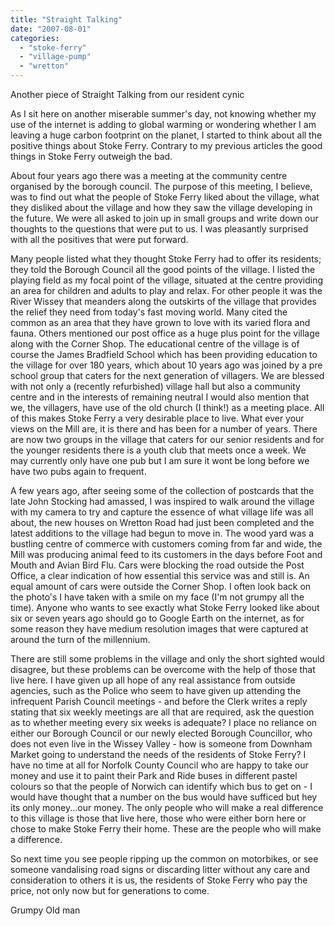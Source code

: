 ```yaml
---
title: "Straight Talking"
date: "2007-08-01"
categories: 
  - "stoke-ferry"
  - "village-pump"
  - "wretton"
---
```


Another piece of Straight Talking from our resident cynic

As I sit here on another miserable summer's day, not knowing whether my use of the internet is adding to global warming or wondering whether I am leaving a huge carbon footprint on the planet, I started to think about all the positive things about Stoke Ferry. Contrary to my previous articles the good things in Stoke Ferry outweigh the bad.

About four years ago there was a meeting at the community centre organised by the borough council. The purpose of this meeting, I believe, was to find out what the people of Stoke Ferry liked about the village, what they disliked about the village and how they saw the village developing in the future. We were all asked to join up in small groups and write down our thoughts to the questions that were put to us. I was pleasantly surprised with all the positives that were put forward.

Many people listed what they thought Stoke Ferry had to offer its residents; they told the Borough Council all the good points of the village. I listed the playing field as my focal point of the village, situated at the centre providing an area for children and adults to play and relax. For other people it was the River Wissey that meanders along the outskirts of the village that provides the relief they need from today's fast moving world. Many cited the common as an area that they have grown to love with its varied flora and fauna. Others mentioned our post office as a huge plus point for the village along with the Corner Shop. The educational centre of the village is of course the James Bradfield School which has been providing education to the village for over 180 years, which about 10 years ago was joined by a pre school group that caters for the next generation of villagers. We are blessed with not only a (recently refurbished) village hall but also a community centre and in the interests of remaining neutral I would also mention that we, the villagers, have use of the old church (I think!) as a meeting place. All of this makes Stoke Ferry a very desirable place to live. What ever your views on the Mill are, it is there and has been for a number of years. There are now two groups in the village that caters for our senior residents and for the younger residents there is a youth club that meets once a week. We may currently only have one pub but I am sure it wont be long before we have two pubs again to frequent.

A few years ago, after seeing some of the collection of postcards that the late John Stocking had amassed, I was inspired to walk around the village with my camera to try and capture the essence of what village life was all about, the new houses on Wretton Road had just been completed and the latest additions to the village had begun to move in. The wood yard was a bustling centre of commerce with customers coming from far and wide, the Mill was producing animal feed to its customers in the days before Foot and Mouth and Avian Bird Flu. Cars were blocking the road outside the Post Office, a clear indication of how essential this service was and still is. An equal amount of cars were outside the Corner Shop. I often look back on the photo's I have taken with a smile on my face (I'm not grumpy all the time). Anyone who wants to see exactly what Stoke Ferry looked like about six or seven years ago should go to Google Earth on the internet, as for some reason they have medium resolution images that were captured at around the turn of the millennium.

There are still some problems in the village and only the short sighted would disagree, but these problems can be overcome with the help of those that live here. I have given up all hope of any real assistance from outside agencies, such as the Police who seem to have given up attending the infrequent Parish Council meetings - and before the Clerk writes a reply stating that six weekly meetings are all that are required, ask the question as to whether meeting every six weeks is adequate? I place no reliance on either our Borough Council or our newly elected Borough Councillor, who does not even live in the Wissey Valley - how is someone from Downham Market going to understand the needs of the residents of Stoke Ferry? I have no time at all for Norfolk County Council who are happy to take our money and use it to paint their Park and Ride buses in different pastel colours so that the people of Norwich can identify which bus to get on - I would have thought that a number on the bus would have sufficed but hey its only money...our money. The only people who will make a real difference to this village is those that live here, those who were either born here or chose to make Stoke Ferry their home. These are the people who will make a difference.

So next time you see people ripping up the common on motorbikes, or see someone vandalising road signs or discarding litter without any care and consideration to others it is us, the residents of Stoke Ferry who pay the price, not only now but for generations to come.

Grumpy Old man

